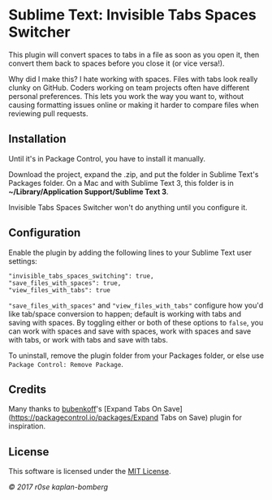 
# Sublime Text: Invisible Tabs Spaces Switcher

This plugin will convert spaces to tabs in a file as soon as you open it, then convert them back to spaces before you close it (or vice versa!).

Why did I make this? I hate working with spaces. Files with tabs look really clunky on GitHub. Coders working on team projects often have different personal preferences. This lets you work the way you want to, without causing formatting issues online or making it harder to compare files when reviewing pull requests.

## Installation

Until it's in Package Control, you have to install it manually.

Download the project, expand the .zip, and put the folder in Sublime Text's Packages folder. On a Mac and with Sublime Text 3, this folder is in **~/Library/Application Support/Sublime Text 3**.

Invisible Tabs Spaces Switcher won't do anything until you configure it.

## Configuration

Enable the plugin by adding the following lines to your Sublime Text user settings:

```
"invisible_tabs_spaces_switching": true,
"save_files_with_spaces": true,
"view_files_with_tabs": true
```

`"save_files_with_spaces"` and `"view_files_with_tabs"` configure how you'd like tab/space conversion to happen; default is working with tabs and saving with spaces. By toggling either or both of these options to `false`, you can work with spaces and save with spaces, work with spaces and save with tabs, or work with tabs and save with tabs.

To uninstall, remove the plugin folder from your Packages folder, or else use `Package Control: Remove Package`.

## Credits

Many thanks to [bubenkoff](https://github.com/bubenkoff)'s [Expand Tabs On Save](https://packagecontrol.io/packages/Expand Tabs on Save) plugin for inspiration.

## License

This software is licensed under the [MIT License](http://en.wikipedia.org/wiki/MIT_License).

*© 2017 r0se kaplan-bomberg*
